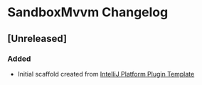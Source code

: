 <!-- Keep a Changelog guide -> https://keepachangelog.com -->

# SandboxMvvm Changelog

## [Unreleased]
### Added
- Initial scaffold created from [IntelliJ Platform Plugin Template](https://github.com/JetBrains/intellij-platform-plugin-template)
